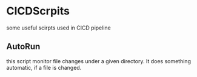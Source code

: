 # CICDScrpits
some useful scirpts used in CICD pipeline
## AutoRun
this script monitor file changes under a given directory. It does something automatic, if a file is changed.
